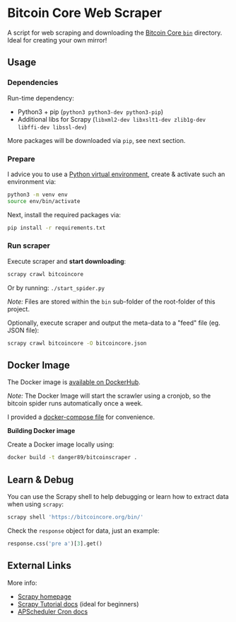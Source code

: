 # Bitcoin Core Web Scraper

A script for web scraping and downloading the [Bitcoin Core `bin`](https://bitcoincore.org/bin) directory.  
Ideal for creating your own mirror!

## Usage

### Dependencies

Run-time dependency:

* Python3 + pip (`python3 python3-dev python3-pip`)
* Additional libs for Scrapy (`libxml2-dev libxslt1-dev zlib1g-dev libffi-dev libssl-dev`)

More packages will be downloaded via `pip`, see next section.

### Prepare

I advice you to use a [Python virtual environment](https://docs.python.org/3/library/venv.html#), create & activate such an environment via:

```sh
python3 -m venv env
source env/bin/activate
```

Next, install the required packages via:

```sh
pip install -r requirements.txt
```

### Run scraper

Execute scraper and **start downloading**:

```sh
scrapy crawl bitcoincore
```

Or by running: `./start_spider.py`

*Note:* Files are stored within the `bin` sub-folder of the root-folder of this project.

Optionally, execute scraper and output the meta-data to a "feed" file (eg. JSON file):

```sh
scrapy crawl bitcoincore -O bitcoincore.json
```

## Docker Image

The Docker image is [available on DockerHub](https://hub.docker.com/r/danger89/bitcoinscraper).

*Note:* The Docker Image will start the scrawler using a cronjob, so the bitcoin spider runs automatically once a week.

I provided a [docker-compose file](bitcoinscraper-compose.yml) for convenience.

**Building Docker image**

Create a Docker image locally using:

```sh
docker build -t danger89/bitcoinscraper .
```

## Learn & Debug

You can use the Scrapy shell to help debugging or learn how to extract data when using `scrapy`:

```sh
scrapy shell 'https://bitcoincore.org/bin/'
```

Check the `response` object for data, just an example:

```py
response.css('pre a')[3].get()
```

## External Links

More info:

* [Scrapy homepage](https://scrapy.org)
* [Scrapy Tutorial docs](https://docs.scrapy.org/en/latest/intro/tutorial.html) (ideal for beginners)
* [APScheduler Cron docs](https://apscheduler.readthedocs.io/en/3.x/modules/triggers/cron.html)
